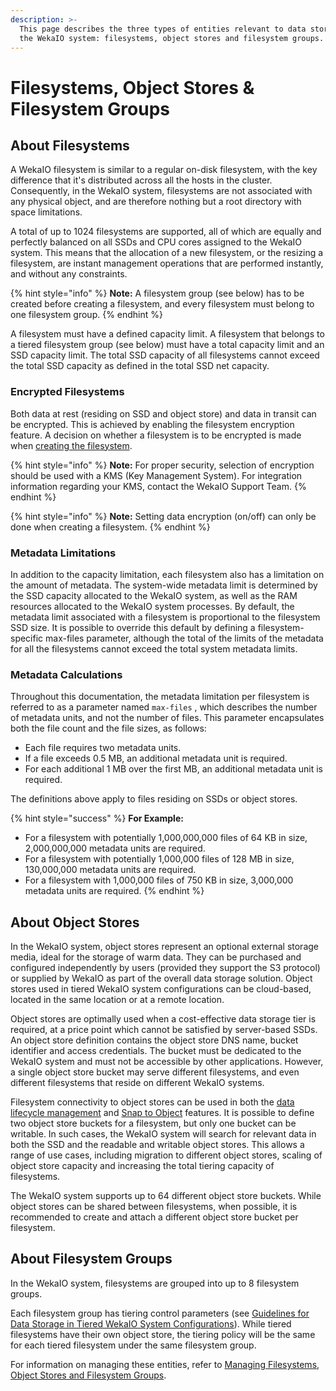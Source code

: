 ```yaml
---
description: >-
  This page describes the three types of entities relevant to data storage in
  the WekaIO system: filesystems, object stores and filesystem groups.
---
```


# Filesystems, Object Stores & Filesystem Groups

## About Filesystems

A WekaIO filesystem is similar to a regular on-disk filesystem, with the key difference that it's distributed across all the hosts in the cluster. Consequently, in the WekaIO system, filesystems are not associated with any physical object, and are therefore nothing but a root directory with space limitations. 

A total of up to 1024 filesystems are supported, all of which are equally and perfectly balanced on all SSDs and CPU cores assigned to the WekaIO system. This means that the allocation of a new filesystem, or the resizing a filesystem, are instant management operations that are performed instantly, and without any constraints.

{% hint style="info" %}
**Note:** A filesystem group \(see below\) has to be created before creating a filesystem, and every filesystem must belong to one filesystem group.
{% endhint %}

A filesystem must have a defined capacity limit. A filesystem that belongs to a tiered filesystem group \(see below\) must have a total capacity limit and an SSD capacity limit. The total SSD capacity of all filesystems cannot exceed the total SSD capacity as defined in the total SSD net capacity.

### Encrypted Filesystems

Both data at rest \(residing on SSD and object store\) and data in transit can be encrypted. This is achieved by enabling the filesystem encryption feature. A decision on whether a filesystem is to be encrypted is made when [creating the filesystem](../fs/managing-filesystems/managing-filesystems-1.md#adding-a-filesystem).

{% hint style="info" %}
**Note:** For proper security, selection of encryption should be used with a KMS \(Key Management System\). For integration information regarding your KMS, contact the WekaIO Support Team. 
{% endhint %}

{% hint style="info" %}
**Note:** Setting data encryption \(on/off\) can only be done when creating a filesystem.
{% endhint %}

### Metadata Limitations

In addition to the capacity limitation, each filesystem  also has a limitation on the amount of metadata. The system-wide metadata limit is determined by the SSD capacity allocated to the WekaIO system, as well as the RAM resources allocated to the WekaIO system processes. By default, the metadata limit associated with a filesystem is proportional to the filesystem SSD size. It is possible to override this default by defining a filesystem-specific max-files parameter, although the total of the limits of the metadata for all the filesystems cannot exceed the total system metadata limits.

### Metadata Calculations

Throughout this documentation, the metadata limitation per filesystem is referred to as a parameter named `max-files` , which describes the number of metadata units, and not the number of files. This parameter  encapsulates both the file count and the file sizes, as follows:

* Each file requires two metadata units.
* If a file exceeds 0.5 MB, an additional metadata unit is required.
* For each additional 1 MB over the first MB, an additional metadata unit is required.

The definitions above apply to files residing on SSDs or object stores.

{% hint style="success" %}
**For Example:**

* For a filesystem with potentially 1,000,000,000 files of 64 KB in size,  2,000,000,000 metadata units are required.
* For a filesystem with potentially 1,000,000 files of 128 MB in size, 130,000,000 metadata units are required.
* For a filesystem with 1,000,000 files of 750 KB in size, 3,000,000 metadata units are required.
{% endhint %}

## About Object Stores

In the WekaIO system, object stores represent an optional external storage media, ideal for the storage of warm data. They can be purchased and configured independently by users \(provided they support the S3 protocol\) or supplied by WekaIO as part of the overall data storage solution. Object stores used in tiered WekaIO system configurations can be cloud-based, located in the same location or at a remote location.

Object stores are optimally used when a cost-effective data storage tier is required, at a price point which cannot be satisfied by server-based SSDs. An object store definition contains the object store DNS name, bucket identifier and access credentials. The bucket must be dedicated to the WekaIO system and must not be accessible by other applications. However, a single object store bucket may serve different filesystems, and even different filesystems that reside on different WekaIO systems.

Filesystem connectivity to object stores can be used in both the [data lifecycle management](data-storage.md) and [Snap to Object](../fs/snap-to-obj.md) features. It is possible to define two object store buckets for a filesystem, but only one bucket can be writable. In such cases, the WekaIO system will search for relevant data in both the SSD and the readable and writable object stores. This allows a range of use cases, including migration to different object stores, scaling of object store capacity and increasing the total tiering capacity of filesystems.

The WekaIO system supports up to 64 different object store buckets. While object stores can be shared between filesystems, when possible, it is recommended to create and attach a different object store bucket per filesystem.

## About Filesystem Groups

In the WekaIO system, filesystems are grouped into up to 8 filesystem groups. 

Each filesystem group has tiering control parameters \(see [Guidelines for Data Storage in Tiered WekaIO System Configurations](data-storage.md#guidelines-for-data-storage-in-tiered-weka-system-configurations)\). While tiered filesystems have their own object store, the tiering policy will be the same for each tiered filesystem under the same filesystem group.



For information on managing these entities, refer to [Managing Filesystems, Object Stores and Filesystem Groups](../fs/managing-filesystems/).

